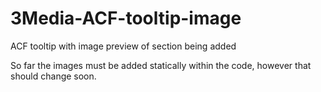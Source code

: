 # 3Media-ACF-tooltip-image
ACF tooltip with image preview of section being added

So far the images must be added statically within the code, however that should change soon.
